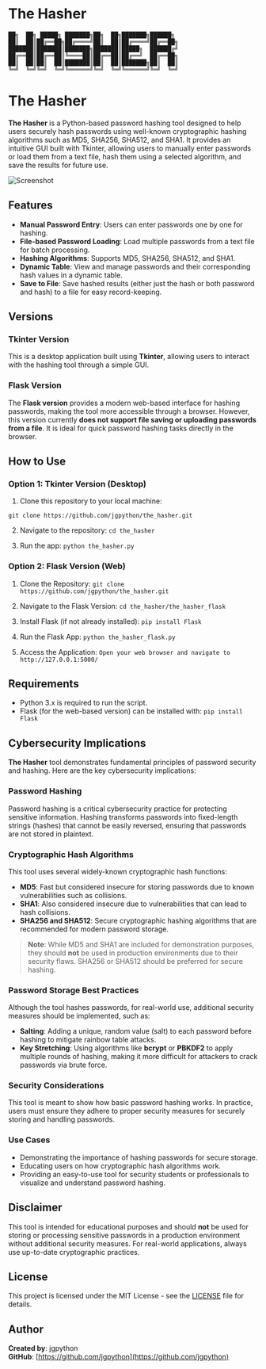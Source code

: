 # The Hasher

    ██╗  ██╗ █████╗ ███████╗██╗  ██╗███████╗██████╗ 
    ██║  ██║██╔══██╗██╔════╝██║  ██║██╔════╝██╔══██╗
    ███████║███████║███████╗███████║█████╗  ██████╔╝
    ██╔══██║██╔══██║╚════██║██╔══██║██╔══╝  ██╔══██╗
    ██║  ██║██║  ██║███████║██║  ██║███████╗██║  ██║
    ╚═╝  ╚═╝╚═╝  ╚═╝╚══════╝╚═╝  ╚═╝╚══════╝╚═╝  ╚═╝

# The Hasher

**The Hasher** is a Python-based password hashing tool designed to help users securely hash passwords using well-known cryptographic hashing algorithms such as MD5, SHA256, SHA512, and SHA1. It provides an intuitive GUI built with Tkinter, allowing users to manually enter passwords or load them from a text file, hash them using a selected algorithm, and save the results for future use.

![Screenshot](./the_hasher/screenshot2.png)

## Features

- **Manual Password Entry**: Users can enter passwords one by one for hashing.
- **File-based Password Loading**: Load multiple passwords from a text file for batch processing.
- **Hashing Algorithms**: Supports MD5, SHA256, SHA512, and SHA1.
- **Dynamic Table**: View and manage passwords and their corresponding hash values in a dynamic table.
- **Save to File**: Save hashed results (either just the hash or both password and hash) to a file for easy record-keeping.

## Versions

### Tkinter Version

This is a desktop application built using **Tkinter**, allowing users to interact with the hashing tool through a simple GUI.

### Flask Version

The **Flask version** provides a modern web-based interface for hashing passwords, making the tool more accessible through a browser. However, this version currently **does not support file saving or uploading passwords from a file**. It is ideal for quick password hashing tasks directly in the browser.


## How to Use

### Option 1: Tkinter Version (Desktop)

1. Clone this repository to your local machine:
   
`git clone https://github.com/jgpython/the_hasher.git`

2. Navigate to the repository:
`cd the_hasher`

3. Run the app:
`python the_hasher.py`


### Option 2: Flask Version (Web)

1. Clone the Repository:
`git clone https://github.com/jgpython/the_hasher.git`

2. Navigate to the Flask Version:
`cd the_hasher/the_hasher_flask`

3. Install Flask (if not already installed):
`pip install Flask`

4. Run the Flask App:
`python the_hasher_flask.py`

5. Access the Application:
`Open your web browser and navigate to http://127.0.0.1:5000/`

## Requirements
- Python 3.x is required to run the script.
- Flask (for the web-based version) can be installed with: `pip install Flask`

## Cybersecurity Implications

**The Hasher** tool demonstrates fundamental principles of password security and hashing. Here are the key cybersecurity implications:

### Password Hashing
Password hashing is a critical cybersecurity practice for protecting sensitive information. Hashing transforms passwords into fixed-length strings (hashes) that cannot be easily reversed, ensuring that passwords are not stored in plaintext.

### Cryptographic Hash Algorithms
This tool uses several widely-known cryptographic hash functions:

- **MD5**: Fast but considered insecure for storing passwords due to known vulnerabilities such as collisions.
- **SHA1**: Also considered insecure due to vulnerabilities that can lead to hash collisions.
- **SHA256 and SHA512**: Secure cryptographic hashing algorithms that are recommended for modern password storage.

> **Note**: While MD5 and SHA1 are included for demonstration purposes, they should **not** be used in production environments due to their security flaws. SHA256 or SHA512 should be preferred for secure hashing.

### Password Storage Best Practices
Although the tool hashes passwords, for real-world use, additional security measures should be implemented, such as:

- **Salting**: Adding a unique, random value (salt) to each password before hashing to mitigate rainbow table attacks.
- **Key Stretching**: Using algorithms like **bcrypt** or **PBKDF2** to apply multiple rounds of hashing, making it more difficult for attackers to crack passwords via brute force.

### Security Considerations
This tool is meant to show how basic password hashing works. In practice, users must ensure they adhere to proper security measures for securely storing and handling passwords.

### Use Cases
- Demonstrating the importance of hashing passwords for secure storage.
- Educating users on how cryptographic hash algorithms work.
- Providing an easy-to-use tool for security students or professionals to visualize and understand password hashing.

## Disclaimer
This tool is intended for educational purposes and should **not** be used for storing or processing sensitive passwords in a production environment without additional security measures. For real-world applications, always use up-to-date cryptographic practices.

## License
This project is licensed under the MIT License - see the [LICENSE](LICENSE) file for details.

## Author
**Created by**: jgpython  
**GitHub**: [https://github.com/jgpython](https://github.com/jgpython)

